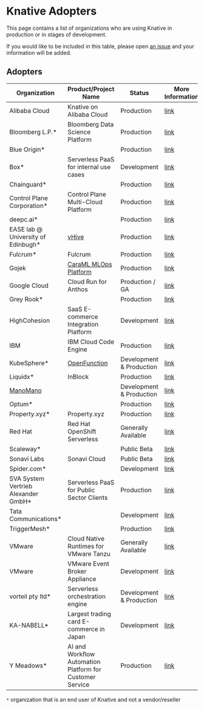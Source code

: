 # Knative Adopters

This page contains a list of organizations who are using Knative in production or in stages of development.

If you would like to be included in this table, please open [an issue](https://github.com/knative/community/issues/new?assignees=&labels=kind%2Fdocumentation%2Csize%2FS&projects=&template=ADOPTERS.yaml&title=%5BADOPTERS%5D%3A+%24%7BCOMPANY+NAME+HERE%7D) and your information will be added.

## Adopters

| Organization                      | Product/Project Name                                                   | Status                   | More Information                                                     |
| --------------------------------- | ---------------------------------------------------------------------- | ------------------------ | -------------------------------------------------------------------- |
| Alibaba Cloud                      | Knative on Alibaba Cloud                                               | Production               | [link](https://cs.console.aliyun.com/)                               |
| Bloomberg L.P.*                    | Bloomberg Data Science Platform                                        | Production               | [link](https://www.bloomberg.net/)
| Blue Origin*                       |                                                                        | Production               | [link](https://www.blueorigin.com/)                                  |
| Box* | Serverless PaaS for internal use cases | Development | [link](https://box.com/) |
| Chainguard*                        |                                                                        | Production               | [link](https://chainguard.dev)                                       |
| Control Plane Corporation*         | Control Plane Multi-Cloud Platform                                     | Production               | [link](https://www.controlplane.com/)                                |
| deepc.ai*                          |                                                                        | Production               | [link](https://www.deepc.ai/)                                        |
| EASE lab @ University of Edinbugh* | [vHive](https://github.com/ease-lab/vhive )                            | Production               | [link](https://easelab.inf.ed.ac.uk)                                 |
| Fulcrum*                           | Fulcrum                                                                | Production               | [link](https://www.fulcrumapp.com/)                                  |
| Gojek                              | [CaraML MLOps Platform](https://github.com/caraml-dev)                 | Production               | [link](https://www.gojek.com)                          |
| Google Cloud                       | Cloud Run for Anthos                                                   | Production / GA          | [link](https://cloud.google.com/anthos/run)                          |
| Grey Rook*                         |                                                                        | Production               | [link](https://www.greyrook.com)                                     |
| HighCohesion                       | SaaS E-commerce Integration Platform                                   | Development              | [link](https://www.highcohesion.com/)                                |
| IBM                                | IBM Cloud Code Engine                                                  | Production               | [link](https://cloud.ibm.com/codeengine)                             |
| KubeSphere*                        | [OpenFunction](https://github.com/OpenFunction/OpenFunction#serving)   | Development & Production | [link](https://kubesphere.io/)                                       |
| Liquidx*                           | InBlock                                                                | Production               | [link](https://www.liquidx.com/)                                     |
| [ManoMano](https://www.manomano.es/)                          |                                                                        | Development & Production | [link](https://www.manomano.es/)                                     |
| Optum*                             |                                                                        | Production               | [link](https://optum.com/)                                           |
| Property.xyz*                      | Property.xyz                                                           | Production               | [link](https://property.xyz/)                                           |
| Red Hat                            | Red Hat OpenShift Serverless                                           | Generally Available      | [link](https://www.openshift.com/learn/topics/serverless)            |
| Scaleway*                          |                                                                        | Public Beta              | [link](https://www.scaleway.com/en)                                  |
| Sonavi Labs                        | Sonavi Cloud                                                           | Public Beta              | [link](https://www.sonavilabs.com)                                   |
| Spider.com*                        |                                                                        | Development              | [link](https://www.spider.com)                                       |
| SVA System Vertrieb Alexander GmbH*| Serverless PaaS for Public Sector Clients                            | Production                | [link](https://www.cncf.io/case-studies/system-vertrieb-alexander-gmbh/)  |
| Tata Communications*               |                                                                        | Development              | [link](https://www.tatacommunications.com/solutions/cloud/platforms) |
| TriggerMesh*                       |                                                                        | Production               | [link](https://triggermesh.com)                                      |
| VMware                             | Cloud Native Runtimes for VMware Tanzu                                 | Generally Available      | [link](https://network.tanzu.vmware.com/products/serverless)         |
| VMware                             | VMware Event Broker Appliance                                          | Development              | [link](https://vmweventbroker.io/)                                   |
| vorteil pty ltd*                   | Serverless orchestration engine                                        | Development & Production | [link](http://vorteil.io)                                            |
| KA-NABELL*                         | Largest trading card E-commerce in Japan                               | Development              | [link](https://www.ka-nabell.com)                                    |
| Y Meadows*                         | AI and Workflow Automation Platform for Customer Service                               | Production              | [link](https://www.ymeadows.com)                                    |

`*` organization that is an end user of Knative and not a vendor/reseller
